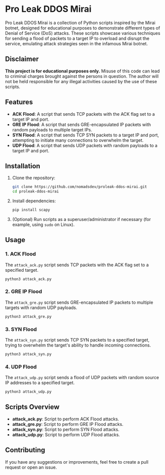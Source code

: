 # Pro Leak DDOS Mirai

Pro Leak DDOS Mirai is a collection of Python scripts inspired by the Mirai botnet, designed for educational purposes to demonstrate different types of Denial of Service (DoS) attacks. These scripts showcase various techniques for sending a flood of packets to a target IP to overload and disrupt the service, emulating attack strategies seen in the infamous Mirai botnet.

## Disclaimer

**This project is for educational purposes only.** Misuse of this code can lead to criminal charges brought against the persons in question. The author will not be held responsible for any illegal activities caused by the use of these scripts.

## Features

- **ACK Flood**: A script that sends TCP packets with the ACK flag set to a target IP and port.
- **GRE IP Flood**: A script that sends GRE-encapsulated IP packets with random payloads to multiple target IPs.
- **SYN Flood**: A script that sends TCP SYN packets to a target IP and port, attempting to initiate many connections to overwhelm the target.
- **UDP Flood**: A script that sends UDP packets with random payloads to a target IP and port.

## Installation

1. Clone the repository:

   ```bash
   git clone https://github.com/nomadsdev/proleak-ddos-mirai.git
   cd proleak-ddos-mirai
   ```

2. Install dependencies:

   ```bash
   pip install scapy
   ```

3. (Optional) Run scripts as a superuser/administrator if necessary (for example, using `sudo` on Linux).

## Usage

### 1. ACK Flood

The `attack_ack.py` script sends TCP packets with the ACK flag set to a specified target.

```bash
python3 attack_ack.py
```

### 2. GRE IP Flood

The `attack_gre.py` script sends GRE-encapsulated IP packets to multiple targets with random UDP payloads.

```bash
python3 attack_gre.py
```

### 3. SYN Flood

The `attack_syn.py` script sends TCP SYN packets to a specified target, trying to overwhelm the target's ability to handle incoming connections.

```bash
python3 attack_syn.py
```

### 4. UDP Flood

The `attack_udp.py` script sends a flood of UDP packets with random source IP addresses to a specified target.

```bash
python3 attack_udp.py
```

## Scripts Overview

- **attack_ack.py**: Script to perform ACK Flood attacks.
- **attack_gre.py**: Script to perform GRE IP Flood attacks.
- **attack_syn.py**: Script to perform SYN Flood attacks.
- **attack_udp.py**: Script to perform UDP Flood attacks.

## Contributing

If you have any suggestions or improvements, feel free to create a pull request or open an issue.
